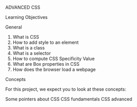 ADVANCED CSS

Learning Objectives

General
1. What is CSS
2. How to add style to an element
3. What is a class
4. What is a selector
5. How to compute CSS Specificity Value
6. What are Box properties in CSS
7. How does the browser load a webpage

Concepts

For this project, we expect you to look at these concepts:

Some pointers about CSS
CSS fundamentals
CSS advanced